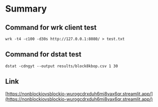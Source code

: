 # Summary

## Command for wrk client test
`wrk -t4 -c100 -d30s http://127.0.0.1:8080/ > test.txt`

## Command for dstat test
`dstat -cdngyt --output results/block8kbop.csv 1 30`

## Link
[https://nonblockiovsblockio-wurogcdrxduh6mi8vax6qr.streamlit.app/](https://nonblockiovsblockio-wurogcdrxduh6mi8vax6qr.streamlit.app/)
